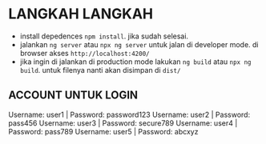 # LANGKAH LANGKAH

- install depedences `npm install`. jika sudah selesai.
- jalankan `ng server` atau `npx ng server` untuk jalan di developer mode. di browser akses `http://localhost:4200/`
- jika ingin di jalankan di production mode lakukan `ng build` atau `npx ng build`. untuk filenya nanti akan disimpan di `dist/`

## ACCOUNT UNTUK LOGIN

Username: user1 | Password: password123
Username: user2 | Password: pass456
Username: user3 | Password: secure789
Username: user4 | Password: pass789
Username: user5 | Password: abcxyz
